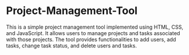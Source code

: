 # Project-Management-Tool
This is a simple project management tool implemented using HTML, CSS, and JavaScript. It allows users to manage  projects and tasks associated with those projects. The tool provides functionalities to add users, add tasks, change task status, and delete users and tasks.
